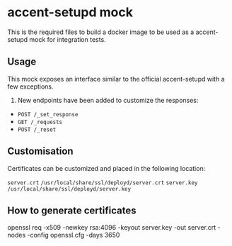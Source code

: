 # accent-setupd mock

This is the required files to build a docker image to be used as a accent-setupd mock
for integration tests.

## Usage

This mock exposes an interface similar to the official accent-setupd with a few exceptions.

1. New endpoints have been added to customize the responses:

* `POST /_set_response`
* `GET /_requests`
* `POST /_reset`

## Customisation

Certificates can be customized and placed in the following location:

`server.crt` `/usr/local/share/ssl/deployd/server.crt`
`server.key` `/usr/local/share/ssl/deployd/server.key`


## How to generate certificates

openssl req -x509 -newkey rsa:4096 -keyout server.key -out server.crt -nodes -config openssl.cfg -days 3650
